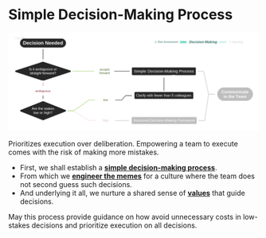 # Simple Decision-Making Process

![](../.gitbook/assets/decisions-simple.png)

Prioritizes execution over deliberation. Empowering a team to execute comes with the risk of making more mistakes.

* First, we shall establish a [**simple decision-making process**](). 
* From which we [**engineer the memes**]() for a culture where the team does not second guess such decisions. 
* And underlying it all, we nurture a shared sense of [**values**]() that guide decisions. 

May this process provide guidance on how avoid unnecessary costs in low-stakes decisions and prioritize execution on all decisions.

